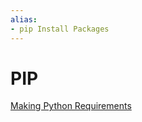 ```yaml
---
alias:
- pip Install Packages
---
```

# PIP

[Making Python Requirements](Making%20Python%20Requirements.md)
